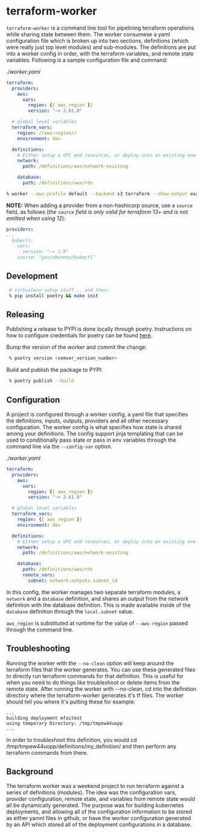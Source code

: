# terraform-worker

`terraform-worker` is a command line tool for pipelining terraform operations while sharing state between them. The worker consumese a yaml configuration file which is broken up into two sections, definitions (which were really just top level modules) and sub-modules. The definitions are put into a worker config in order, with the terraform variables, and remote state variables.  Following is a sample configuration file and command:

*./worker.yaml*
```yaml
terraform:
  providers:
    aws:
      vars:
        region: {{ aws_region }}
        version: "~> 2.61.0"

  # global level variables
  terraform_vars:
    region: //aws-region//
    environment: dev

  definitions:
    # Either setup a VPC and resources, or deploy into an existing one
    network:
      path: /definitions/aws/network-existing

    database:
      path: /definitions/aws/rds
```

```sh
% worker --aws-profile default --backend s3 terraform --show-output example1
```

**NOTE:** When adding a provider from a non-hashicorp source, use a `source` field, as follows
(_the `source` field is only valid for terraform 13+ and is not emitted when using 12_):

```yaml
providers:
...
  kubectl:
    vars:
      version: "~> 1.9"
    source: "gavinbunney/kubectl"
```

## Development

```sh
 # virtualenv setup stuff... and then:
 % pip install poetry && make init
```

## Releasing

Publishing a release to PYPI is done locally through poetry. Instructions on how to configure credentials for poetry can be found [here](https://python-poetry.org/docs/repositories/#configuring-credentials).

Bump the version of the worker and commit the change:
```sh
 % poetry version <semver_version_number>
```

Build and publish the package to PYPI:
```sh
 % poetry publish --build
```

## Configuration

A project is configured through a worker config, a yaml file that specifies the definitions, inputs, outputs, providers and all other necessary configuration. The worker config is what specifies how state is shared among your definitions. The config support jinja templating that can be used to conditionally pass state or pass in env variables through the command line via the `--config-var` option.

*./worker.yaml*
```yaml
terraform:
  providers:
    aws:
      vars:
        region: {{ aws_region }}
        version: "~> 2.61.0"

  # global level variables
  terraform_vars:
    region: {{ aws_region }}
    environment: dev

  definitions:
    # Either setup a VPC and resources, or deploy into an existing one
    network:
      path: /definitions/aws/network-existing

    database:
      path: /definitions/aws/rds
      remote_vars:
        subnet: network.outputs.subnet_id
```

In this config, the worker manages two separate terraform modules, a `network` and a `database` definition, and shares an output from the network definition with the database definition. This is made available inside of the `database` definition through the `local.subnet` value.

`aws_region` is substituted at runtime for the value of `--aws-region` passed through the command line.

## Troubleshooting

Running the worker with the `--no-clean` option will keep around the terraform files that the worker generates. You can use these generated files to directly run terraform commands for that definition. This is useful for when you need to do things like troubleshoot or delete items from the remote state. After running the worker with --no-clean, cd into the definition directory where the terraform-worker generates it's tf files. The worker should tell you where it's putting these for example:

```
...
building deployment mfaitest
using temporary Directory: /tmp/tmpew44uopp
...
```

In order to troubleshoot this definition, you would cd /tmp/tmpew44uopp/definitions/my_definition/ and then perform any terraform commands from there.

## Background

The terraform worker was a weekend project to run terraform against a series of definitions (modules). The idea was the configuration vars, provider configuration, remote state, and variables from remote state would all be dynamically generated. The purpose was for building kubernetes deployments, and allowing all of the configuration information to be stored as either yamnl files in github, or have the worker configuration generated by an API which stored all of the deployment configurations in a database.

